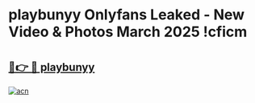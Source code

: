 # playbunyy Onlyfans Leaked - New Video & Photos March 2025 !cficm

# <h2><a href="https://d6tu2k.iuczelnia.edu.pl?title=playbunyy&ref=cficm">🔗👉 🔴 playbunyy</a></h2>

[![acn](https://github.com/user-attachments/assets/0f9c940e-d8b0-45ae-aac7-cd30a18b3e1c)](https://d6tu2k.iuczelnia.edu.pl?title=playbunyy&ref=cficm)

